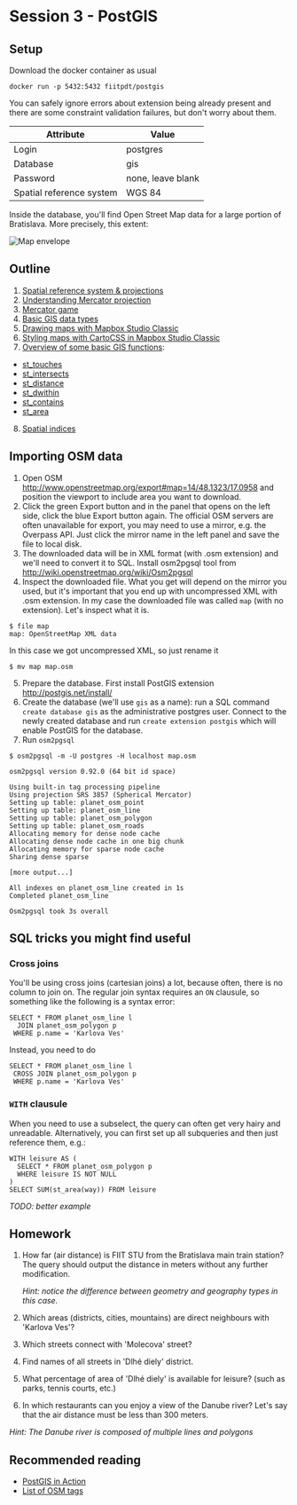# Session 3 - PostGIS

## Setup

Download the docker container as usual

````
docker run -p 5432:5432 fiitpdt/postgis
````

You can safely ignore errors about extension being already present and there are some
constraint validation failures, but don't worry about them.

| Attribute| Value                  |
|----------|------------------------|
| Login    | postgres               |
| Database | gis                    |
| Password | none, leave blank      |
| Spatial reference system | WGS 84 |

Inside the database, you'll find Open Street Map data for a large portion of
Bratislava. More precisely, this extent:

![Map envelope](map_large.png)

## Outline

1. [Spatial reference system & projections](http://help.arcgis.com/en/sdk/10.0/arcobjects_net/conceptualhelp/index.html#//0001000002mq000000)
2. [Understanding Mercator projection](http://www.wired.com/2013/07/projection-mercator/)
3. [Mercator game](http://hive.sewanee.edu/ldale/maps/10/06-LOCAL.html)
4. [Basic GIS data types](https://en.wikipedia.org/wiki/Well-known_text#Geometric_objects)
5. [Drawing maps with Mapbox Studio Classic](https://www.mapbox.com/guides/getting-started-studio/)
6. [Styling maps with CartoCSS in Mapbox Studio Classic](https://github.com/mapbox/osm-bright)
7. [Overview of some basic GIS functions](http://postgis.net/docs/manual-2.2/using_postgis_dbmanagement.html#qa_total_length_roads):
  - [st_touches](http://postgis.net/docs/ST_Touches.html)
  - [st_intersects](http://postgis.org/docs/ST_Intersects.html)
  - [st_distance](http://www.postgis.org/docs/ST_Distance.html)
  - [st_dwithin](http://postgis.net/docs/ST_DWithin.html)
  - [st_contains](http://postgis.net/docs/manual-1.4/ST_Contains.html)
  - [st_area](http://postgis.org/docs/ST_Area.html)
8. [Spatial indices](http://revenant.ca/www/postgis/workshop/indexing.html)

## Importing OSM data

1. Open OSM http://www.openstreetmap.org/export#map=14/48.1323/17.0958 and position the viewport to include area you want to download.
2. Click the green Export button and in the panel that opens on the left side, click the blue Export button again. The official OSM servers are often unavailable for export, you may need to use a mirror, e.g. the Overpass API. Just click the mirror name in the left panel and save the file to local disk.
3. The downloaded data will be in XML format (with .osm extension) and we'll need to convert it to SQL. Install osm2pgsql tool from http://wiki.openstreetmap.org/wiki/Osm2pgsql
4. Inspect the downloaded file. What you get will depend on the mirror you used, but it's important that you end up with uncompressed XML with .osm extension. In my case the downloaded file was called `map` (with no extension). Let's inspect what it is.
```
$ file map                       
map: OpenStreetMap XML data 
```
In this case we got uncompressed XML, so just rename it
````
$ mv map map.osm 
````
5. Prepare the database. First install PostGIS extension http://postgis.net/install/
6. Create the database (we'll use `gis` as a name): run a SQL command `create database gis` as the administrative postgres user. Connect to the newly created database and run `create extension postgis` which will enable PostGIS for the database.
7. Run `osm2pgsql`
````
$ osm2pgsql -m -U postgres -H localhost map.osm

osm2pgsql version 0.92.0 (64 bit id space)             
                                                                   
Using built-in tag processing pipeline       
Using projection SRS 3857 (Spherical Mercator)            
Setting up table: planet_osm_point
Setting up table: planet_osm_line
Setting up table: planet_osm_polygon
Setting up table: planet_osm_roads
Allocating memory for dense node cache
Allocating dense node cache in one big chunk
Allocating memory for sparse node cache
Sharing dense sparse

[more output...]

All indexes on planet_osm_line created in 1s
Completed planet_osm_line

Osm2pgsql took 3s overall

````

## SQL tricks you might find useful

### Cross joins

You'll be using cross joins (cartesian joins) a lot, because often, there is
no column to join on. The regular join syntax requires an `ON` clausule, so
something like the following is a syntax error:
````
SELECT * FROM planet_osm_line l
  JOIN planet_osm_polygon p 
 WHERE p.name = 'Karlova Ves'
````
Instead, you need to do
````
SELECT * FROM planet_osm_line l 
 CROSS JOIN planet_osm_polygon p
 WHERE p.name = 'Karlova Ves'
````

### `WITH` clausule

When you need to use a subselect, the query can often get very hairy and
unreadable. Alternatively, you can first set up all subqueries and then just
reference them, e.g.:

````
WITH leisure AS (
  SELECT * FROM planet_osm_polygon p
  WHERE leisure IS NOT NULL
)
SELECT SUM(st_area(way)) FROM leisure
````

*TODO: better example*

## Homework

1. How far (air distance) is FIIT STU from the Bratislava main train station?
   The query should output the distance in meters without any further
   modification.

   *Hint: notice the difference between geometry and geography types in this
   case.*

2. Which areas (districts, cities, mountains) are direct neighbours with
   'Karlova Ves'?

3. Which streets connect with 'Molecova' street?

4. Find names of all streets in 'Dlhé diely' district.

5. What percentage of area of 'Dlhé diely' is available for leisure? (such as
   parks, tennis courts, etc.)

6. In which restaurants can you enjoy a view of the Danube river? Let's say
   that the air distance must be less than 300 meters.

  *Hint: The Danube river is composed of multiple lines and polygons*

## Recommended reading

- [PostGIS in Action](https://www.manning.com/books/postgis-in-action-second-edition)
- [List of OSM tags](https://wiki.openstreetmap.org/wiki/Category:Tag_descriptions)
